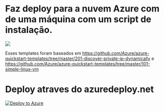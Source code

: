 # Faz deploy para a nuvem Azure com de uma máquina com um script de instalação.

<a href="https://portal.azure.com/#create/Microsoft.Template/uri/https%3A%2F%2Fraw.githubusercontent.com%2Fdekozo%2Fazure-deploy-cidadesdigitais%2Fmaster%2Fazuredeploy.json" target="_blank">
    <img src="http://azuredeploy.net/deploybutton.png"/>
    </a>


Esses templates foram baseados em https://github.com/Azure/azure-quickstart-templates/tree/master/201-discover-private-ip-dynamically
e https://github.com/Azure/azure-quickstart-templates/tree/master/101-simple-linux-vm

# Deploy atraves do azuredeploy.net
[![Deploy to Azure](http://azuredeploy.net/deploybutton.png)](https://azuredeploy.net/)




